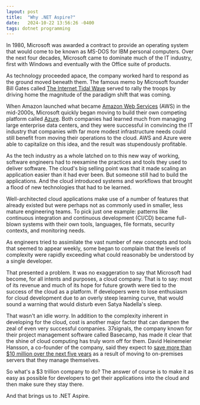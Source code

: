 ```yaml
---
layout: post
title:  "Why .NET Aspire?"
date:   2024-10-22 13:56:26 -0400
tags: dotnet programming
---
```

In 1980, Microsoft was awarded a contract to provide an operating system that would come to be known as MS-DOS for IBM personal computers. Over the next four decades, Microsoft came to dominate much of the IT industry, first with Windows and eventually with the Office suite of products.

As technology proceeded apace, the company worked hard to respond as the ground moved beneath them. The famous memo by Microsoft founder Bill Gates called [The Internet Tidal Wave][famous-memo] served to rally the troops by driving home the magnitude of the paradigm shift that was coming.

When Amazon launched what became [Amazon Web Services][aws] (AWS) in the mid-2000s, Microsoft quickly began moving to build their own competing platform called [Azure][azure]. Both companies had learned much from managing large enterprise data centers, and they were successful in convincing the IT industry that companies with far more modest infrastructure needs could still benefit from moving their operations to the cloud. AWS and Azure were able to capitalize on this idea, and the result was stupendously profitable.

As the tech industry as a whole latched on to this new way of working, software engineers had to reexamine the practices and tools they used to deliver software. The cloud's big selling point was that it made scaling an application easier than it had ever been. But someone still had to build the applications. And the cloud introduced systems and workflows that brought a flood of new technologies that had to be learned.

Well-architected cloud applications make use of a number of features that already existed but were perhaps not as commonly used in smaller, less mature engineering teams. To pick just one example: patterns like continuous integration and continuous development (CI/CD) became full-blown systems with their own tools, languages, file formats, security contexts, and monitoring needs.

As engineers tried to assimilate the vast number of new concepts and tools that seemed to appear weekly, some began to complain that the levels of complexity were rapidly exceeding what could reasonably be understood by a single developer. 

That presented a problem. It was no exaggeration to say that Microsoft had become, for all intents and purposes, a cloud company. That is to say: most of its revenue and much of its hope for future growth were tied to the success of the cloud as a platform. If developers were to lose enthusiasm for cloud development due to an overly steep learning curve, that would sound a warning that would disturb even Satya Nadella's sleep.

That wasn't an idle worry. In addition to the complexity inherent in developing for the cloud, cost is another major factor that can dampen the zeal of even very successful companies. 37signals, the company known for their project management software called Basecamp, has made it clear that the shine of cloud computing has truly worn off for them. David Heinemeier Hansson, a co-founder of the company, said they expect to [save more than $10 million over the next five years][dhh] as a result of moving to on-premises servers that they manage themselves.

So what's a $3 trillion company to do? The answer of course is to make it as easy as possible for developers to get their applications into the cloud and then make sure they stay there. 

And that brings us to .NET Aspire.

[famous-memo]: https://lettersofnote.com/2011/07/22/the-internet-tidal-wave/
[aws]: https://aws.amazon.com
[azure]: https://azure.microsoft.com/en-us/
[dhh]: https://world.hey.com/dhh/our-cloud-exit-savings-will-now-top-ten-million-over-five-years-c7d9b5bd